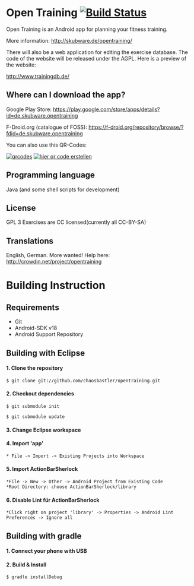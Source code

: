 Open Training [![Build Status](https://travis-ci.org/chaosbastler/opentraining.png)](https://travis-ci.org/chaosbastler/opentraining)
=============

Open Training is an Android app for planning your fitness training.

More information:
http://skubware.de/opentraining/

There will also be a web application for editing the exercise database.
The code of the website will be released under the AGPL. Here is a preview of the website: 

http://www.trainingdb.de/

Where can I download the app?
-----------------------------
Google Play Store: https://play.google.com/store/apps/details?id=de.skubware.opentraining

F-Droid.org (catalogue of FOSS): https://f-droid.org/repository/browse/?fdid=de.skubware.opentraining

You can also use this QR-Codes:

<a href='http://www.qrcode-generator.de' border='0' style='cursor:default'><img src='https://chart.googleapis.com/chart?cht=qr&chl=https://play.google.com/store/apps/details?id=de.skubware.opentraining&chs=150x150&choe=UTF-8&chld=L|2' alt='qrcodes'></a>
<a href='http://www.qrcode-generator.de' border='0' style='cursor:default'><img src='https://chart.googleapis.com/chart?cht=qr&chl=https://f-droid.org/repository/browse/?fdid=de.skubware.opentraining&chs=150x150&choe=UTF-8&chld=L|2' alt='hier qr code erstellen'></a>

Programming language
--------------------
Java (and some shell scripts for development)

License
-------
GPL 3
Exercises are CC licensed(currently all CC-BY-SA)

Translations
------------
English, German. More wanted! Help here: http://crowdin.net/project/opentraining


Building Instruction
====================

Requirements
------------

  * Git
  * Android-SDK v18
  * Android Support Repository

Building with Eclipse
--------------------- 

#### 1. Clone the repository

    $ git clone git://github.com/chaosbastler/opentraining.git

#### 2. Checkout dependencies

    $ git submodule init

    $ git submodule update

#### 3. Change Eclipse workspace

#### 4. Import 'app'
    * File -> Import -> Existing Projects into Workspace

#### 5. Import ActionBarSherlock
    *File -> New -> Other -> Android Project from Existing Code
    *Root Directory: choose ActionBarSherlock/library

#### 6. Disable Lint für ActionBarSherlock
    *Click right on project 'library' -> Properties -> Android Lint Preferences -> Ignore all


Building with gradle
--------------------

#### 1. Connect your phone with USB

#### 2. Build & Install

    $ gradle installDebug
